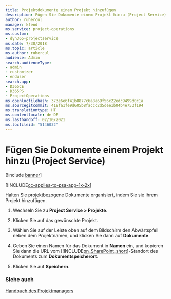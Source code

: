 ```yaml
---
title: Projektdokumente einem Projekt hinzufügen
description: Fügen Sie Dokumente einem Projekt hinzu (Project Service)
author: ruhercul
manager: kfend
ms.service: project-operations
ms.custom:
- dyn365-projectservice
ms.date: 7/30/2018
ms.topic: article
ms.author: ruhercul
audience: Admin
search.audienceType:
- admin
- customizer
- enduser
search.app:
- D365CE
- D365PS
- ProjectOperations
ms.openlocfilehash: 373e6e6f41b8877c6a8a69f56c22edc9499d0c1a
ms.sourcegitcommit: 418fa1fe9d605b8faccc2d5dee1b04b4e753f194
ms.translationtype: HT
ms.contentlocale: de-DE
ms.lasthandoff: 02/10/2021
ms.locfileid: "5146032"
---
```

# <a name="add-documents-to-a-project-project-service"></a>Fügen Sie Dokumente einem Projekt hinzu (Project Service)

[!include [banner](../includes/psa-now-project-operations.md)]

[!INCLUDE[cc-applies-to-psa-app-1x-2x](../includes/cc-applies-to-psa-app-1x-2x.md)]

Halten Sie projektbezogene Dokumente organisiert, indem Sie sie Ihrem Projekt hinzufügen.  
  
1. Wechseln Sie zu **Project Service > Projekte**.  
  
2. Klicken Sie auf das gewünschte Projekt.  
  
3. Wählen Sie auf der Leiste oben auf dem Bildschirm den Abwärtspfeil neben dem Projektnamen, und klicken Sie dann auf **Dokumente**.  
  
4. Geben Sie einen Namen für das Dokument in **Namen** ein, und kopieren Sie dann die URL vom [!INCLUDE[pn_SharePoint_short](../includes/pn-sharepoint-short.md)]-Standort des Dokuments zum **Dokumentspeicherort**.  
  
5. Klicken Sie auf **Speichern**.  
  
### <a name="see-also"></a>Siehe auch  
 [Handbuch des Projektmanagers](../psa/project-manager-guide.md)
